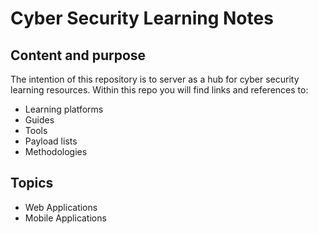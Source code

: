 # Cyber Security Learning Notes

## Content and purpose

The intention of this repository is to server as a hub for cyber security learning resources. Within this repo you will find links and references to:
- Learning platforms
- Guides
- Tools
- Payload lists
- Methodologies

## Topics
- Web Applications
- Mobile Applications
